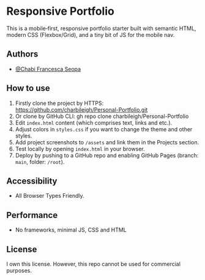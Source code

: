 # Responsive Portfolio

This is a mobile‑first, responsive portfolio starter built with semantic HTML, modern CSS (Flexbox/Grid), and a tiny bit of JS for the mobile nav.

## Authors

- [@Chabi Francesca Seopa](https://www.github.com/charbileigh)


## How to use
1. Firstly clone the project by HTTPS: https://github.com/charbileigh/Personal-Portfolio.git
2. Or clone by GitHub CLI: gh repo clone charbileigh/Personal-Portfolio
3. Edit `index.html` content (which comprises text, links and etc.).
4. Adjust colors in `styles.css` if you want to change the theme and other styles.
5. Add project screenshots to `/assets` and link them in the Projects section.
6. Test locally by opening `index.html` in your browser.
7. Deploy by pushing to a GitHub repo and enabling GitHub Pages (branch: `main`, folder: `/root`).

## Accessibility
- All Browser Types Friendly.

## Performance
- No frameworks, minimal JS, CSS and HTML

## License
I own this license. However, this repo cannot be used for commercial purposes. 
